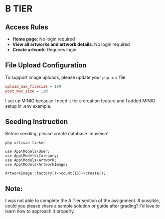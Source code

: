 # B TIER

## Access Rules

-   **Home page**: No login required
-   **View all artworks and artwork details**: No login required
-   **Create artwork**: Requires login

## File Upload Configuration

To support image uploads, please update your `php.ini` file:

```ini
upload_max_filesize = 10M
post_max_size = 12M
```

I set up MINIO because I need it for a creation feature and I added MINIO setup in .env example.

## Seeding Instruction

Before seeding, please create database 'museion'

```
php artisan tinker

use App\Models\User;
use App\Models\Category;
use App\Models\Artwork;
use App\Models\ArtworkImage;

ArtworkImage::factory()->count(15)->create();
```

## Note:

I was not able to complete the A Tier section of the assignment.
If possible, could you please share a sample solution or guide after grading? I'd love to learn how to approach it properly.

